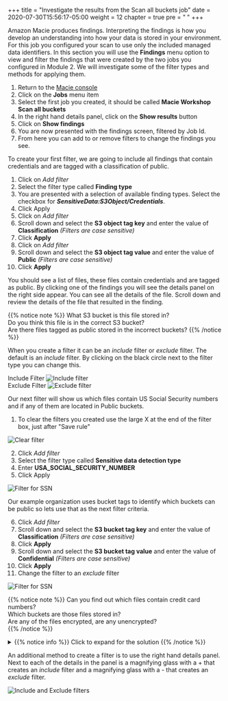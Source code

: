 +++
title = "Investigate the results from the Scan all buckets job"
date = 2020-07-30T15:56:17-05:00
weight = 12
chapter = true
pre = "<b> </b>"
+++

Amazon Macie produces findings.  Interpreting the findings is how you develop an understanding into how your data is stored in your environment.  For this job you configured your scan to use only the included managed data identifiers.  In this section you will use the **Findings** menu option to view and filter the findings that were created by the two jobs you configured in Module 2.  We will investigate some of the filter types and methods for applying them.

1. Return to the [Macie console](https://console.aws.amazon.com/macie/home)
2. Click on the **Jobs** menu item
3. Select the first job you created, it should be called **Macie Workshop Scan all buckets**
4. In the right hand details panel, click on the **Show results** button
5. Click on **Show findings**
6. You are now presented with the findings screen, filtered by Job Id.
7. From here you can add to or remove filters to change the findings you see.

To create your first filter, we are going to include all findings that contain credentials and are tagged with a classification of public.

1. Click on *Add filter*
2. Select the filter type called **Finding type**
3. You are presented with a selection of available finding types.  Select the checkbox for ***SensitiveData:S3Object/Credentials***.
4. Click Apply
5. Click on *Add filter*
6. Scroll down and select the **S3 object tag key** and enter the value of **Classification** *(Filters are case sensitive)*
7. Click **Apply**
8. Click on *Add filter*
9. Scroll down and select the **S3 object tag value** and enter the value of **Public** *(Filters are case sensitive)*
10. Click **Apply**

You should see a list of files, these files contain credentials and are tagged as public.  By clicking one of the findings you will see the details panel on the right side appear.  You can see all the details of the file.  Scroll down and review the details of the file that resulted in the finding.

{{% notice note %}}
What S3 bucket is this file stored in?  
Do you think this file is in the correct S3 bucket?  
Are there files tagged as public stored in the incorrect buckets?
{{% /notice %}}

When you create a filter it can be an *include* filter or *exclude* filter.  The default is an *include* filter.  By clicking on the black circle next to the filter type you can change this.  

Include Filter ![Include filter](/images/macie-filter-include.png)  
Exclude Filter ![Exclude filter](/images/macie-filter-exclude.png)  

Our next filter will show us which files contain US Social Security numbers and if any of them are located in Public buckets.

1. To clear the filters you created use the large X at the end of the filter box, just after "Save rule"

![Clear filter](/images/macie-filter-clear.png)  

2. Click *Add filter*
3. Select the filter type called **Sensitive data detection type** 
4. Enter **USA_SOCIAL_SECURITY_NUMBER** 
5. Click Apply  

![Filter for SSN](/images/macie-filter-ssn.png)

Our example organization uses bucket tags to identify which buckets can be public so lets use that as the next filter criteria.  

6. Click *Add filter*
7. Scroll down and select the **S3 bucket tag key** and enter the value of **Classification** *(Filters are case sensitive)*
8. Click **Apply**
9. Scroll down and select the **S3 bucket tag value** and enter the value of **Confidential** *(Filters are case sensitive)*
10. Click **Apply**
11. Change the filter to an *exclude* filter

![Filter for SSN](/images/macie-filter-ssn-2.png)

{{% notice note %}}
Can you find out which files contain credit card numbers?  
Which buckets are those files stored in?  
Are any of the files encrypted, are any unencrypted?  
{{% /notice %}}

<details>
<summary>
{{% notice info %}}
Click to expand for the solution
{{% /notice %}}
</summary>

Create a filter using the **Sensitive data detection type** and filter on **CREDIT_CARD_NUMBER**  
![Credit Card number solution](/images/macie-filter-cc.png)  

Click on a finding to display the finding details panel.  The bucket name and encryption status can be found in the details panel.  
![Bucket name solution](/images/macie-filter-bucket.png)  

Scroll down to find the object properties  
![Encrypted and not](/images/macie-filter-encrypted.png)

</details>

An additional method to create a filter is to use the right hand details panel.  Next to each of the details in the panel is a magnifying glass with a + that creates an *include* filter and a magnifying glass with a - that creates an *exclude* filter.  

![Include and Exclude filters](/images/macie-filter-inc.png)

